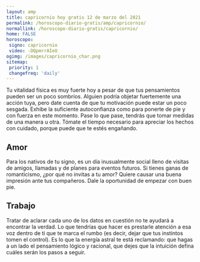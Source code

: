 ```yaml
---
layout: amp
title: capricornio hoy gratis 12 de marzo del 2021 
permalink: /horoscopo-diario-gratis/amp/capricornio/
normallink: /horoscopo-diario-gratis/capricornio/
home: FALSE
horoscopo:
 signo: capricornio
 video: -DQpmrrAIeU
ogimg: /images/capricornio_char.png
sitemap:
 priority: 1
 changefreq: 'daily'
---
```



Tu vitalidad física es muy fuerte hoy a pesar de que tus pensamientos pueden ser un poco sombríos. Alguien podría objetar fuertemente una acción tuya, pero date cuenta de que tu motivación puede estar un poco sesgada. Exhibe la suficiente autoconfianza como para ponerte de pie y con fuerza en este momento. Pase lo que pase, tendrás que tomar medidas de una manera u otra. Tómate el tiempo necesario para apreciar los hechos con cuidado, porque puede que te estés engañando.

## Amor

Para los nativos de tu signo, es un día inusualmente social lleno de visitas de amigos, llamadas y de planes para eventos futuros. Si tienes ganas de romanticismo, ¿por qué no invitas a tu amor? Quiere causar una buena impresión ante tus compañeros. Dale la oportunidad de empezar con buen pie.

## Trabajo

Tratar de aclarar cada uno de los datos en cuestión no te ayudará a encontrar la verdad. Lo que tendrías que hacer es prestarle atención a esa voz dentro de ti que te marca el rumbo (es decir, dejar que tus instintos tomen el control). Es lo que la energía astral te está reclamando: que hagas a un lado el pensamiento lógico y racional, que dejes que la intuición defina cuáles serán los pasos a seguir.